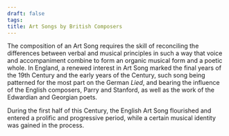 ```yaml
---
draft: false
tags:
title: Art Songs by British Composers
---
```

The composition of an Art Song requires the skill of reconciling the differences between verbal and musical principles in such a way that voice and accompaniment combine to form an organic musical form and a poetic whole. In England, a renewed interest in Art Song marked the final years of the 19th Century and the early years of the Century, such song being patterned for the most part on the German *Lied*, and bearing the influence of the English composers, Parry and Stanford, as well as the work of the Edwardian and Georgian poets. 

During the first half of this Century, the English Art Song flourished and entered a prolific and progressive period, while a certain musical identity was gained in the process.
